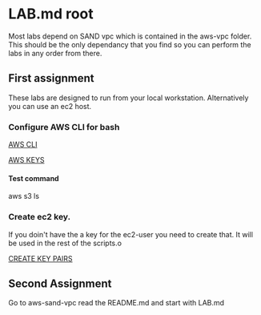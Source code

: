 # LAB.md root

Most labs depend on SAND vpc which is contained in the aws-vpc folder.  This should be the only dependancy that you find so you can perform the labs in any order from there.

## First assignment
These labs are designed to run from your local workstation.  Alternatively you can use an ec2 host.

### Configure AWS CLI for bash

[AWS CLI](https://docs.aws.amazon.com/cli/latest/userguide/cli-chap-welcome.html)

[AWS KEYS](https://docs.aws.amazon.com/cli/latest/userguide/cli-config-files.html)

#### Test command

aws s3 ls

### Create ec2 key.

If you doin't have the a key for the ec2-user you need to create that.  It will be used in the rest of the scripts.o

[CREATE KEY PAIRS](https://docs.aws.amazon.com/AWSEC2/latest/WindowsGuide/ec2-key-pairs.html)

## Second Assignment

Go to aws-sand-vpc read the README.md  and start with LAB.md
